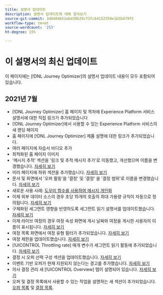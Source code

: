 ```yaml
---
title: 설명서 업데이트
description: 설명서 업데이트에 대해 알아보기
source-git-commit: 3d0404651ebd39b29cf3fc64152359e1b5b479f5
workflow-type: tm+mt
source-wordcount: '253'
ht-degree: 15%

---
```



# 이 설명서의 최신 업데이트

이 페이지에는 [!DNL Journey Optimizer]의 설명서 업데이트 내용이 모두 포함되어 있습니다.

## 2021년 7월

* [!DNL Journey Optimizer] 홈 페이지 및 목차에 Experience Platform 서비스 설명서에 대한 직접 링크가 추가되었습니다
* [!DNL Journey Optimizer]에서 사용할 수 있는 Experience Platform 서비스의 새 랜딩 페이지
* 홈 페이지에 [!DNL Journey Optimizer] 제품 설명에 대한 링크가 추가되었습니다.
* 여러 페이지에 자습서 비디오 추가
* 최적화된 홈 페이지 이미지
* &#39;메시지 추적&#39; 섹션을 &#39;링크 및 추적 메시지 추가&#39;로 이동했고, 개선했으며 이름을 변경했습니다. [자세히 보기](message-tracking.md)
* 미러 페이지에 하위 섹션을 추가했습니다. [자세히 보기](message-tracking.md#mirror-page)
* 문서 및 화면에서 &#39;오퍼 활동&#39;을 &#39;결정&#39; 및 &#39;결정&#39; 을 &#39;결정 범위&#39;로 이름을 변경했습니다. [자세히 보기](offers/get-started/starting-offer-decisioning.md)
* 새로운 사용 사례: [도우미 함수를 사용하여 메시지 개인화](personalization/personalization-use-case-helper-functions.md)
* 이제 외부 데이터 소스의 경우 초당 15개의 호출의 최대 가용량 규칙이 자동으로 정의됩니다. [자세히 보기](configuration/external-systems.md#capping)
* 구체화된 세그먼트 영향을 반영하도록 세그먼트 읽기 설명서를 업데이트했습니다. [자세히 보기](building-journeys/read-segment.md)
* 이제 라이브 여정의 경우 여정 속성 화면에 게시 날짜와 여정을 게시한 사용자의 이름이 표시됩니다. [자세히 보기](building-journeys/journey-gs.md#change-properties)
* 여정 목록 화면에서 여정 유형 필터가 추가되었습니다. [자세히 보기](user-interface.md#section_lgm_hpz_pgb)
* 여정 제한을 업데이트했습니다. [자세히 보기](building-journeys/limitations.md)
* [!UICONTROL Throttling rate] 매개 변수가 세그먼트 읽기 활동에 추가되었습니다. [자세히 보기](building-journeys/read-segment.md#configuring-segment-trigger-activity)
* 결정 시 오퍼 선택 구성 섹션을 업데이트했습니다. [자세히 보기](offers/offer-activities/configure-offer-selection.md)
* 이벤트 기반 오퍼가 현재 지원되지 않는다는 경고를 추가했습니다. [자세히 보기](offers/offer-library/creating-personalized-offers.md#eligibility)
* 의사 결정 관리 새 [!UICONTROL Overview] 탭이 설명되어 있습니다. [자세히 보기](offers/get-started/user-interface.md#overview)
* 오퍼 및 결정 목록에서 사용할 수 있는 작업을 설명하는 새 섹션이 추가되었습니다. [오퍼 목록](offers/offer-library/creating-personalized-offers.md#offer-list) 및 [결정 목록](offers/offer-activities/create-offer-activities.md#decision-list).
 